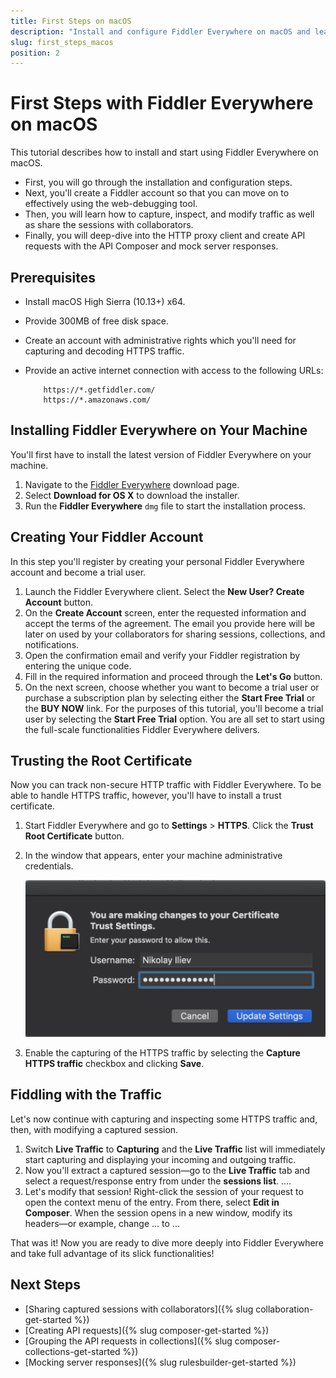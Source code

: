```yaml
---
title: First Steps on macOS
description: "Install and configure Fiddler Everywhere on macOS and learn how to capture, inspect, and modify the HTTPS traffic, create API requests, mock server responses, and collaborate to analyze data more effectively."
slug: first_steps_macos
position: 2
---
```


# First Steps with Fiddler Everywhere on macOS

This tutorial describes how to install and start using Fiddler Everywhere on macOS.

* First, you will go through the installation and configuration steps.
* Next, you'll create a Fiddler account so that you can move on to effectively using the web-debugging tool.
* Then, you will learn how to capture, inspect, and modify traffic as well as share the sessions with collaborators.
* Finally, you will deep-dive into the HTTP proxy client and create API requests with the API Composer and mock server responses.

## Prerequisites

- Install macOS High Sierra (10.13+) x64.
- Provide 300MB of free disk space.
- Create an account with administrative rights which you'll need for capturing and decoding HTTPS traffic.
- Provide an active internet connection with access to the following URLs:

    ```
        https://*.getfiddler.com/
        https://*.amazonaws.com/
    ```

## Installing Fiddler Everywhere on Your Machine

You'll first have to install the latest version of Fiddler Everywhere on your machine.

1. Navigate to the [Fiddler Everywhere](https://www.telerik.com/download/fiddler-everywhere) download page.
1. Select **Download for OS X** to download the installer.
1. Run the **Fiddler Everywhere** `dmg` file to start the installation process.

## Creating Your Fiddler Account

In this step you'll register by creating your personal Fiddler Everywhere account and become a trial user.   

1. Launch the Fiddler Everywhere client. Select the **New User? Create Account** button.
1. On the **Create Account** screen, enter the requested information and accept the terms of the agreement. The email you provide here will be later on used by your collaborators for sharing sessions, collections, and notifications.
1. Open the confirmation email and verify your Fiddler registration by entering the unique code.
1. Fill in the required information and proceed through the **Let's Go** button.
1. On the next screen, choose whether you want to become a trial user or purchase a subscription plan by selecting either the **Start Free Trial** or the **BUY NOW** link. For the purposes of this tutorial, you'll become a trial user by selecting the **Start Free Trial** option. You are all set to start using the full-scale functionalities Fiddler Everywhere delivers.

## Trusting the Root Certificate

Now you can track non-secure HTTP traffic with Fiddler Everywhere. To be able to handle HTTPS traffic, however, you'll have to install a trust certificate.

1. Start Fiddler Everywhere and go to **Settings** > **HTTPS**. Click the **Trust Root Certificate** button.
1. In the window that appears, enter your machine administrative credentials.

    ![Enter Keychain credentials to trust the root certificate](../images/settings/settings-https-mac-keychain.png)

1. Enable the capturing of the HTTPS traffic by selecting the **Capture HTTPS traffic** checkbox and clicking **Save**.

## Fiddling with the Traffic

Let's now continue with capturing and inspecting some HTTPS traffic and, then, with modifying a captured session.

1. Switch **Live Traffic** to **Capturing** and the **Live Traffic** list will immediately start capturing and displaying your incoming and outgoing traffic.
1. Now you'll extract a captured session&mdash;go to the **Live Traffic** tab and select a request/response entry from under the **sessions list**. ....
1. Let's modify that session! Right-click the session of your request to open the context menu of the entry. From there, select **Edit in Composer**. When the session opens in a new window, modify its headers&mdash;or example, change ... to ...

That was it! Now you are ready to dive more deeply into Fiddler Everywhere and take full advantage of its slick functionalities!

## Next Steps

* [Sharing captured sessions with collaborators]({% slug collaboration-get-started %})
* [Creating API requests]({% slug composer-get-started %})
* [Grouping the API requests in collections]({% slug composer-collections-get-started %})
* [Mocking server responses]({% slug rulesbuilder-get-started %})
